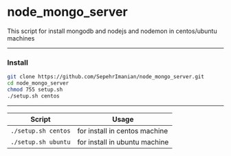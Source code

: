 # node_mongo_server

This script for install mongodb and nodejs and nodemon in centos/ubuntu machines

-----------------------------------------------
### Install
```bash
git clone https://github.com/SepehrImanian/node_mongo_server.git
cd node_mongo_server
chmod 755 setup.sh
./setup.sh centos
```
-----------------------------------------------

Script | Usage
------------ | -------------
`./setup.sh centos` | for install in centos machine
`./setup.sh ubuntu` | for install in ubuntu machine
